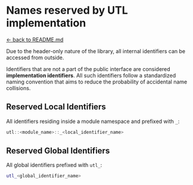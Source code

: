 # Names reserved by UTL implementation

[<- back to README.md](..)

Due to the header-only nature of the library, all internal identifiers can be accessed from outside.

Identifiers that are not a part of the public interface are considered **implementation identifiers**. All such identifiers follow a standardized naming convention that aims to reduce the probability of accidental name collisions.

## Reserved Local Identifiers

All identifiers residing inside a module namespace and prefixed with `_`:

```cpp
utl::<module_name>::_<local_identifier_name>
```

## Reserved Global Identifiers

All global identifiers prefixed with `utl_`:

```cpp
utl_<global_identifier_name>
```

